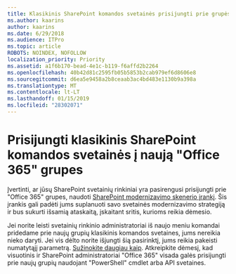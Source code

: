 ```yaml
---
title: Klasikinis SharePoint komandos svetainės prisijungti prie grupės
ms.author: kaarins
author: kaarins
ms.date: 6/29/2018
ms.audience: ITPro
ms.topic: article
ROBOTS: NOINDEX, NOFOLLOW
localization_priority: Priority
ms.assetid: a1f6b170-bead-4e1c-b119-f6affd2b2264
ms.openlocfilehash: 40b42d81c2595fb05b5853b2cab979ef6d8606e8
ms.sourcegitcommit: d6ea5e9458a2b8ceaab3ac4bd483e1130b9a398a
ms.translationtype: MT
ms.contentlocale: lt-LT
ms.lasthandoff: 01/15/2019
ms.locfileid: "28302071"
---
```

# <a name="connect-classic-sharepoint-team-sites-to-new-office-365-groups"></a>Prisijungti klasikinis SharePoint komandos svetainės į naują "Office 365" grupes

Įvertinti, ar jūsų SharePoint svetainių rinkiniai yra pasirengusi prisijungti prie "Office 365" grupes, naudoti [SharePoint modernizavimo skenerio įrankį](https://go.microsoft.com/fwlink/?linkid=873066). Šis įrankis gali padėti jums suplanuoti savo svetainės modernizavimo strategiją ir bus sukurti išsamią ataskaitą, įskaitant sritis, kurioms reikia dėmesio.
  
Jei norite leisti svetainių rinkinio administratoriai iš naujo meniu komandai pridedame prie naujų grupių klasikinis komandos svetaines, jums nereikia nieko daryti. Jei vis dėlto norite išjungti šią pasirinktį, jums reikia pakeisti numatytąjį parametrą. [Sužinokite daugiau kaip](https://go.microsoft.com/fwlink/?linkid=2004316). Atkreipkite dėmesį, kad visuotinis ir SharePoint administratoriai "Office 365" visada galės prisijungti prie naujų grupių naudojant "PowerShell" cmdlet arba API svetaines.
  

